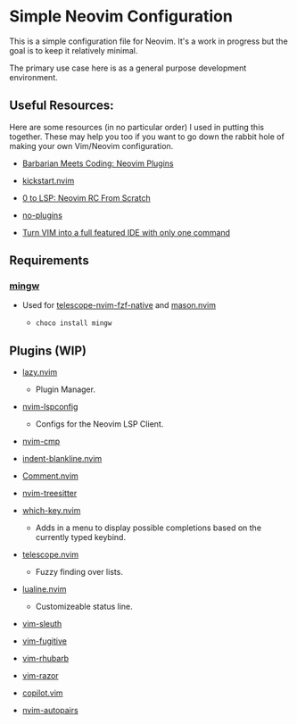 # Simple Neovim Configuration

This is a simple configuration file for Neovim. It's a work in progress but the goal is to keep it relatively minimal.

The primary use case here is as a general purpose development environment. 

## Useful Resources:

Here are some resources (in no particular order) I used in putting this together. These may help you too if you want to go down the rabbit hole of making your own Vim/Neovim configuration.

- [Barbarian Meets Coding: Neovim Plugins](https://www.barbarianmeetscoding.com/notes/neovim-plugins/#resources)

- [kickstart.nvim](https://github.com/nvim-lua/kickstart.nvim)

- [0 to LSP: Neovim RC From Scratch](https://www.youtube.com/watch?v=w7i4amO_zaE&t)

- [no-plugins](https://github.com/changemewtf/no_plugins/tree/master)

- [Turn VIM into a full featured IDE with only one command](https://www.youtube.com/watch?v=Mtgo-nP_r8Y)

## Requirements

### [mingw](https://www.mingw-w64.org/)

- Used for [telescope-nvim-fzf-native](https://github.com/nvim-telescope/telescope-fzf-native.nvim) and [mason.nvim](https://github.com/williamboman/mason.nvim)

    - ```choco install mingw```

## Plugins (WIP)

- [lazy.nvim](https://github.com/folke/lazy.nvim)

    - Plugin Manager.

- [nvim-lspconfig](https://github.com/neovim/nvim-lspconfig)
    
    - Configs for the Neovim LSP Client.

- [nvim-cmp](https://github.com/hrsh7th/nvim-cmp)

- [indent-blankline.nvim](https://github.com/lukas-reineke/indent-blankline.nvim)

- [Comment.nvim](https://github.com/numToStr/Comment.nvim)

- [nvim-treesitter](https://github.com/nvim-treesitter/nvim-treesitter)

- [which-key.nvim](https://github.com/folke/which-key.nvim)

    - Adds in a menu to display possible completions based on the currently typed keybind.

- [telescope.nvim](https://github.com/nvim-telescope/telescope.nvim)

    - Fuzzy finding over lists.

- [lualine.nvim](https://github.com/nvim-lualine/lualine.nvim)

    - Customizeable status line.

- [vim-sleuth](https://github.com/tpope/vim-sleuth)

- [vim-fugitive](https://github.com/tpope/vim-fugitive)

- [vim-rhubarb](https://github.com/tpope/vim-rhubarb)

- [vim-razor](https://github.com/jlcrochet/vim-razor)

- [copilot.vim](https://github.com/github/copilot.vim)

- [nvim-autopairs](https://github.com/windwp/nvim-autopairs)
